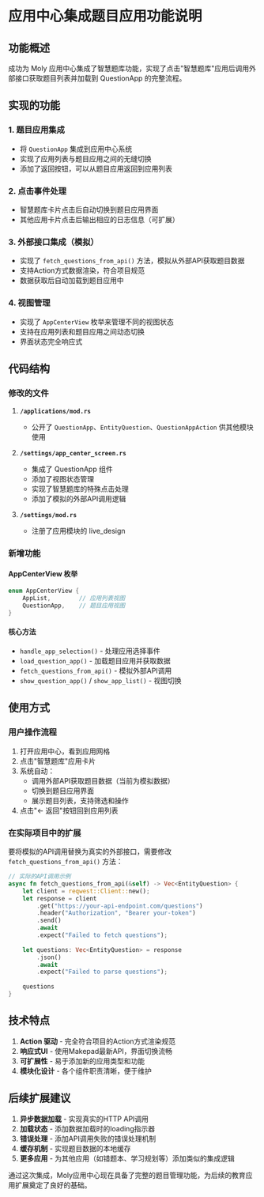 # 应用中心集成题目应用功能说明

## 功能概述

成功为 Moly 应用中心集成了智慧题库功能，实现了点击"智慧题库"应用后调用外部接口获取题目列表并加载到 QuestionApp 的完整流程。

## 实现的功能

### 1. 题目应用集成
- 将 `QuestionApp` 集成到应用中心系统
- 实现了应用列表与题目应用之间的无缝切换
- 添加了返回按钮，可以从题目应用返回到应用列表

### 2. 点击事件处理
- 智慧题库卡片点击后自动切换到题目应用界面
- 其他应用卡片点击后输出相应的日志信息（可扩展）

### 3. 外部接口集成（模拟）
- 实现了 `fetch_questions_from_api()` 方法，模拟从外部API获取题目数据
- 支持Action方式数据渲染，符合项目规范
- 数据获取后自动加载到题目应用中

### 4. 视图管理
- 实现了 `AppCenterView` 枚举来管理不同的视图状态
- 支持在应用列表和题目应用之间动态切换
- 界面状态完全响应式

## 代码结构

### 修改的文件

1. **`/applications/mod.rs`**
   - 公开了 `QuestionApp`、`EntityQuestion`、`QuestionAppAction` 供其他模块使用

2. **`/settings/app_center_screen.rs`**
   - 集成了 QuestionApp 组件
   - 添加了视图状态管理
   - 实现了智慧题库的特殊点击处理
   - 添加了模拟的外部API调用逻辑

3. **`/settings/mod.rs`**
   - 注册了应用模块的 live_design

### 新增功能

#### AppCenterView 枚举
```rust
enum AppCenterView {
    AppList,        // 应用列表视图
    QuestionApp,    // 题目应用视图
}
```

#### 核心方法
- `handle_app_selection()` - 处理应用选择事件
- `load_question_app()` - 加载题目应用并获取数据
- `fetch_questions_from_api()` - 模拟外部API调用
- `show_question_app()` / `show_app_list()` - 视图切换

## 使用方式

### 用户操作流程
1. 打开应用中心，看到应用网格
2. 点击"智慧题库"应用卡片
3. 系统自动：
   - 调用外部API获取题目数据（当前为模拟数据）
   - 切换到题目应用界面
   - 展示题目列表，支持筛选和操作
4. 点击"← 返回"按钮回到应用列表

### 在实际项目中的扩展

要将模拟的API调用替换为真实的外部接口，需要修改 `fetch_questions_from_api()` 方法：

```rust
// 实际的API调用示例
async fn fetch_questions_from_api(&self) -> Vec<EntityQuestion> {
    let client = reqwest::Client::new();
    let response = client
        .get("https://your-api-endpoint.com/questions")
        .header("Authorization", "Bearer your-token")
        .send()
        .await
        .expect("Failed to fetch questions");
        
    let questions: Vec<EntityQuestion> = response
        .json()
        .await
        .expect("Failed to parse questions");
        
    questions
}
```

## 技术特点

1. **Action 驱动** - 完全符合项目的Action方式渲染规范
2. **响应式UI** - 使用Makepad最新API，界面切换流畅
3. **可扩展性** - 易于添加新的应用类型和功能
4. **模块化设计** - 各个组件职责清晰，便于维护

## 后续扩展建议

1. **异步数据加载** - 实现真实的HTTP API调用
2. **加载状态** - 添加数据加载时的loading指示器
3. **错误处理** - 添加API调用失败的错误处理机制
4. **缓存机制** - 实现题目数据的本地缓存
5. **更多应用** - 为其他应用（如错题本、学习规划等）添加类似的集成逻辑

通过这次集成，Moly应用中心现在具备了完整的题目管理功能，为后续的教育应用扩展奠定了良好的基础。